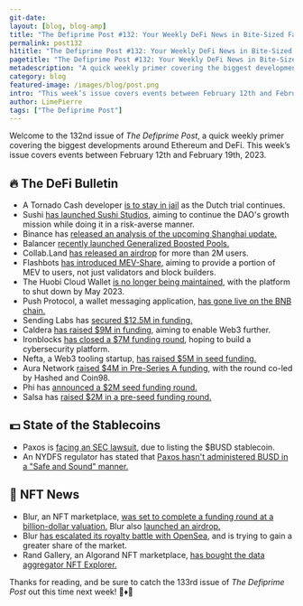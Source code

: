 ```yaml
---
git-date:
layout: [blog, blog-amp]
title: "The Defiprime Post #132: Your Weekly DeFi News in Bite-Sized Fashion"
permalink: post132
h1title: "The Defiprime Post #132: Your Weekly DeFi News in Bite-Sized Fashion"
pagetitle: "The Defiprime Post #132: Your Weekly DeFi News in Bite-Sized Fashion"
metadescription: "A quick weekly primer covering the biggest developments around Ethereum and DeFi. This week’s issue covers events between February 12th and February 19th, 2023"
category: blog
featured-image: /images/blog/post.png
intro: "This week’s issue covers events between February 12th and February 19th, 2023"
author: LimePierre
tags: ["The Defiprime Post"]
---
```


Welcome to the 132nd issue of _The Defiprime Post_, a quick weekly primer covering the biggest developments around Ethereum and DeFi. This week’s issue covers events between February 12th and February 19th, 2023.


## 🔥 The DeFi Bulletin

* A Tornado Cash developer [is to stay in jail](https://www.coindesk.com/policy/2023/02/15/tornado-cash-developer-to-stay-jailed-as-dutch-trial-continues/) as the Dutch trial continues.
* Sushi [has launched Sushi Studios](https://forum.sushi.com/t/launching-sushi-studios/11745), aiming to continue the DAO's growth mission while doing it in a risk-averse manner.
* Binance has [released an analysis of the upcoming Shanghai update.](https://research.binance.com/en/analysis/ethereum-shanghai-upgrade)
* Balancer [recently launched Generalized Boosted Pools.](https://medium.com/balancer-protocol/balancer-launches-defis-next-building-block-with-generalized-boosted-pools-11da07e26fed)
* Collab.Land [has released an airdrop](https://decrypt.co/121513/collab-land-reveals-token-airdrop-for-over-2-million-users) for more than 2M users.
* Flashbots [has introduced MEV-Share,](https://www.theblock.co/post/212491/flashbots-introduces-mev-share-protocol) aiming to provide a portion of MEV to users, not just validators and block builders.
* The Huobi Cloud Wallet [is no longer being maintained,](https://cointelegraph.com/news/huobi-cloud-wallet-no-more-exchange-pulls-plug-on-defi-multi-token-wallet) with the platform to shut down by May 2023.
* Push Protocol, a wallet messaging application, [has gone live on the BNB chain.](https://www.coindesk.com/tech/2023/02/15/crypto-wallet-messaging-application-push-protocol-expands-to-bnb-chain/)
* Sending Labs has [secured $12.5M in funding.](https://www.theblock.co/post/212426/sending-labs-secures-12-5-million-to-build-web3-communcation-stack)
* Caldera [has raised $9M in funding](https://mirror.xyz/calderachains.eth/uubAs22HCC6jVs7P0be4yYzOfShrT7LDsamiERUnxy0), aiming to enable Web3 further.
* Ironblocks [has closed a $7M funding round](https://www.theblock.co/post/211917/ironblocks-raises-7-million-to-build-blockchain-cybersecurity-platform), hoping to build a cybersecurity platform.
* Nefta, a Web3 tooling startup, [has raised $5M in seed funding.](https://www.theblock.co/post/212432/web3-tooling-startup-nefta-raises-seed-round-at-32-5-million-valuation)
* Aura Network [raised $4M in Pre-Series A funding](https://www.theblock.co/post/211621/aura-network-raised-4m-in-pre-series-a-funding-round-led-by-hashed-and-coin98), with the round co-led by Hashed and Coin98.
* Phi has [announced a $2M seed funding round.](https://medium.com/@phi.xyz/phi-raises-2m-seed-round-65e24d1833fb)
* Salsa has [raised $2M in a pre-seed funding round.](https://www.coindesk.com/business/2023/02/16/web3-messaging-platform-salsa-raises-2m/)


## 💵 State of the Stablecoins

* Paxos is [facing an SEC lawsuit](https://www.wsj.com/articles/crypto-firm-paxos-faces-sec-lawsuit-over-binance-usd-token-8031e7a7), due to listing the $BUSD stablecoin.
* An NYDFS regulator has stated that [Paxos hasn't administered BUSD in a "Safe and Sound" manner. ](https://www.coindesk.com/policy/2023/02/13/regulator-nydfs-says-paxos-didnt-administer-binance-usd-in-safe-and-sound-manner-reuters/)


## 💎 NFT News  

* Blur, an NFT marketplace, [was set to complete a funding round at a billion-dollar valuation.](https://www.theblock.co/post/210668/nft-marketplace-blur-raise-billion-dollar-valuation) Blur also [launched an airdrop.](https://decrypt.co/121280/blur-token-airdrop-ethereum-nft-traders) 
* Blur [has escalated its royalty battle with OpenSea](https://www.coindesk.com/web3/2023/02/15/blur-escalates-royalty-battle-with-opensea-recommends-blocking-platform/), and is trying to gain a greater share of the market.
* Rand Gallery, an Algorand NFT marketplace, [has bought the data aggregator NFT Explorer.](https://www.theblock.co/post/211542/rand-gallery-buys-nft-explorer)

Thanks for reading, and be sure to catch the 133rd issue of _The Defiprime Post_ out this time next week! 👋♦️👋
